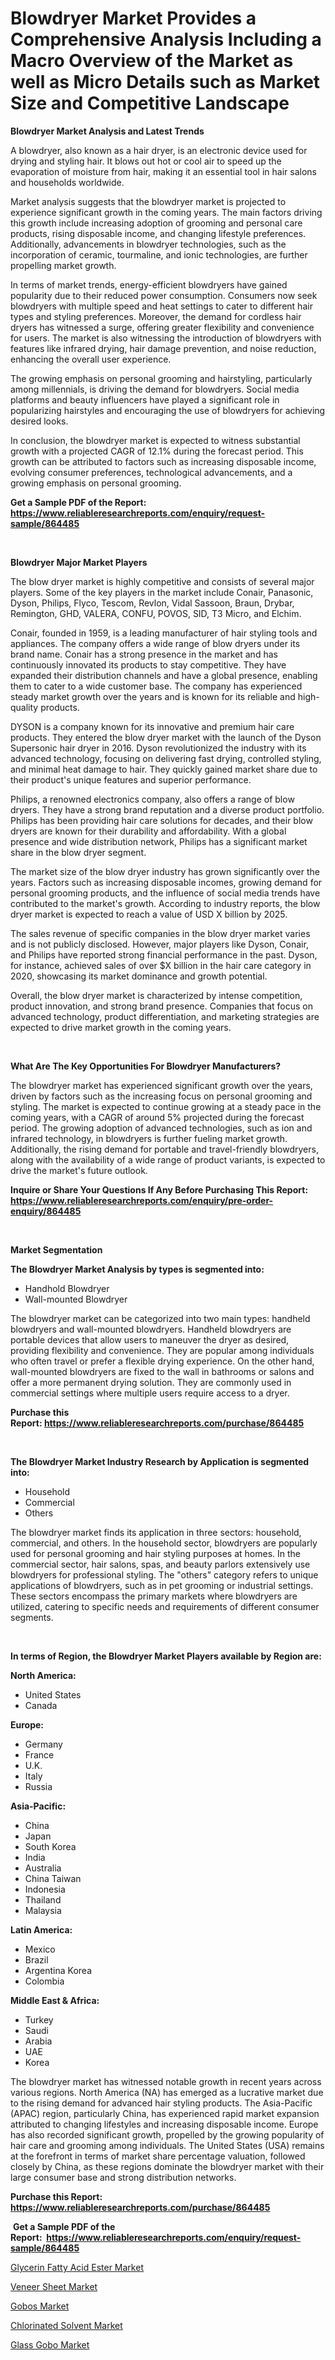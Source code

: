 <p><h1>Blowdryer Market Provides a Comprehensive Analysis Including a Macro Overview of the Market as well as Micro Details such as Market Size and Competitive Landscape</h1></p><p><strong>Blowdryer Market Analysis and Latest Trends</strong></p>
<p><p>A blowdryer, also known as a hair dryer, is an electronic device used for drying and styling hair. It blows out hot or cool air to speed up the evaporation of moisture from hair, making it an essential tool in hair salons and households worldwide.</p><p>Market analysis suggests that the blowdryer market is projected to experience significant growth in the coming years. The main factors driving this growth include increasing adoption of grooming and personal care products, rising disposable income, and changing lifestyle preferences. Additionally, advancements in blowdryer technologies, such as the incorporation of ceramic, tourmaline, and ionic technologies, are further propelling market growth.</p><p>In terms of market trends, energy-efficient blowdryers have gained popularity due to their reduced power consumption. Consumers now seek blowdryers with multiple speed and heat settings to cater to different hair types and styling preferences. Moreover, the demand for cordless hair dryers has witnessed a surge, offering greater flexibility and convenience for users. The market is also witnessing the introduction of blowdryers with features like infrared drying, hair damage prevention, and noise reduction, enhancing the overall user experience.</p><p>The growing emphasis on personal grooming and hairstyling, particularly among millennials, is driving the demand for blowdryers. Social media platforms and beauty influencers have played a significant role in popularizing hairstyles and encouraging the use of blowdryers for achieving desired looks.</p><p>In conclusion, the blowdryer market is expected to witness substantial growth with a projected CAGR of 12.1% during the forecast period. This growth can be attributed to factors such as increasing disposable income, evolving consumer preferences, technological advancements, and a growing emphasis on personal grooming.</p></p>
<p><strong>Get a Sample PDF of the Report:&nbsp; <a href="https://www.reliableresearchreports.com/enquiry/request-sample/864485">https://www.reliableresearchreports.com/enquiry/request-sample/864485</a></strong></p>
<p>&nbsp;</p>
<p><strong>Blowdryer Major Market Players</strong></p>
<p><p>The blow dryer market is highly competitive and consists of several major players. Some of the key players in the market include Conair, Panasonic, Dyson, Philips, Flyco, Tescom, Revlon, Vidal Sassoon, Braun, Drybar, Remington, GHD, VALERA, CONFU, POVOS, SID, T3 Micro, and Elchim.</p><p>Conair, founded in 1959, is a leading manufacturer of hair styling tools and appliances. The company offers a wide range of blow dryers under its brand name. Conair has a strong presence in the market and has continuously innovated its products to stay competitive. They have expanded their distribution channels and have a global presence, enabling them to cater to a wide customer base. The company has experienced steady market growth over the years and is known for its reliable and high-quality products.</p><p>DYSON is a company known for its innovative and premium hair care products. They entered the blow dryer market with the launch of the Dyson Supersonic hair dryer in 2016. Dyson revolutionized the industry with its advanced technology, focusing on delivering fast drying, controlled styling, and minimal heat damage to hair. They quickly gained market share due to their product's unique features and superior performance.</p><p>Philips, a renowned electronics company, also offers a range of blow dryers. They have a strong brand reputation and a diverse product portfolio. Philips has been providing hair care solutions for decades, and their blow dryers are known for their durability and affordability. With a global presence and wide distribution network, Philips has a significant market share in the blow dryer segment.</p><p>The market size of the blow dryer industry has grown significantly over the years. Factors such as increasing disposable incomes, growing demand for personal grooming products, and the influence of social media trends have contributed to the market's growth. According to industry reports, the blow dryer market is expected to reach a value of USD X billion by 2025.</p><p>The sales revenue of specific companies in the blow dryer market varies and is not publicly disclosed. However, major players like Dyson, Conair, and Philips have reported strong financial performance in the past. Dyson, for instance, achieved sales of over $X billion in the hair care category in 2020, showcasing its market dominance and growth potential.</p><p>Overall, the blow dryer market is characterized by intense competition, product innovation, and strong brand presence. Companies that focus on advanced technology, product differentiation, and marketing strategies are expected to drive market growth in the coming years.</p></p>
<p>&nbsp;</p>
<p><strong>What Are The Key Opportunities For Blowdryer Manufacturers?</strong></p>
<p><p>The blowdryer market has experienced significant growth over the years, driven by factors such as the increasing focus on personal grooming and styling. The market is expected to continue growing at a steady pace in the coming years, with a CAGR of around 5% projected during the forecast period. The growing adoption of advanced technologies, such as ion and infrared technology, in blowdryers is further fueling market growth. Additionally, the rising demand for portable and travel-friendly blowdryers, along with the availability of a wide range of product variants, is expected to drive the market's future outlook.</p></p>
<p><strong>Inquire or Share Your Questions If Any Before Purchasing This Report: <a href="https://www.reliableresearchreports.com/enquiry/pre-order-enquiry/864485">https://www.reliableresearchreports.com/enquiry/pre-order-enquiry/864485</a></strong></p>
<p>&nbsp;</p>
<p><strong>Market Segmentation</strong></p>
<p><strong>The Blowdryer Market Analysis by types is segmented into:</strong></p>
<p><ul><li>Handhold Blowdryer</li><li>Wall-mounted Blowdryer</li></ul></p>
<p><p>The blowdryer market can be categorized into two main types: handheld blowdryers and wall-mounted blowdryers. Handheld blowdryers are portable devices that allow users to maneuver the dryer as desired, providing flexibility and convenience. They are popular among individuals who often travel or prefer a flexible drying experience. On the other hand, wall-mounted blowdryers are fixed to the wall in bathrooms or salons and offer a more permanent drying solution. They are commonly used in commercial settings where multiple users require access to a dryer.</p></p>
<p><strong>Purchase this Report:&nbsp;<a href="https://www.reliableresearchreports.com/purchase/864485">https://www.reliableresearchreports.com/purchase/864485</a></strong></p>
<p>&nbsp;</p>
<p><strong>The Blowdryer Market Industry Research by Application is segmented into:</strong></p>
<p><ul><li>Household</li><li>Commercial</li><li>Others</li></ul></p>
<p><p>The blowdryer market finds its application in three sectors: household, commercial, and others. In the household sector, blowdryers are popularly used for personal grooming and hair styling purposes at homes. In the commercial sector, hair salons, spas, and beauty parlors extensively use blowdryers for professional styling. The "others" category refers to unique applications of blowdryers, such as in pet grooming or industrial settings. These sectors encompass the primary markets where blowdryers are utilized, catering to specific needs and requirements of different consumer segments.</p></p>
<p>&nbsp;</p>
<p><strong>In terms of Region, the Blowdryer Market Players available by Region are:</strong></p>
<p>
    <p> <strong> North America: </strong>
        <ul>
            <li>United States</li>
            <li>Canada</li>
        </ul>
        </p> 
    <p> <strong> Europe: </strong>
        <ul>
            <li>Germany</li>
            <li>France</li>
            <li>U.K.</li>
            <li>Italy</li>
            <li>Russia</li>
        </ul>
        </p> 
    <p> <strong> Asia-Pacific: </strong>
        <ul>
            <li>China</li>
            <li>Japan</li>
            <li>South Korea</li>
            <li>India</li>
            <li>Australia</li>
            <li>China Taiwan</li>
            <li>Indonesia</li>
            <li>Thailand</li>
            <li>Malaysia</li>
        </ul>
        </p> 
    <p> <strong> Latin America: </strong>
        <ul>
            <li>Mexico</li>
            <li>Brazil</li>
            <li>Argentina Korea</li>
            <li>Colombia</li>
        </ul>
        </p> 
    <p> <strong> Middle East & Africa: </strong>
        <ul>
            <li>Turkey</li>
            <li>Saudi</li>
            <li>Arabia</li>
            <li>UAE</li>
            <li>Korea</li>
        </ul>
    </p>
    </p>
<p><p>The blowdryer market has witnessed notable growth in recent years across various regions. North America (NA) has emerged as a lucrative market due to the rising demand for advanced hair styling products. The Asia-Pacific (APAC) region, particularly China, has experienced rapid market expansion attributed to changing lifestyles and increasing disposable income. Europe has also recorded significant growth, propelled by the growing popularity of hair care and grooming among individuals. The United States (USA) remains at the forefront in terms of market share percentage valuation, followed closely by China, as these regions dominate the blowdryer market with their large consumer base and strong distribution networks.</p></p>
<p><strong>Purchase this Report: <a href="https://www.reliableresearchreports.com/purchase/864485">https://www.reliableresearchreports.com/purchase/864485</a></strong></p>
<p>&nbsp;<strong>Get a Sample PDF of the Report:&nbsp;&nbsp;<a href="https://www.reliableresearchreports.com/enquiry/request-sample/864485">https://www.reliableresearchreports.com/enquiry/request-sample/864485</a></strong></p>
<p><strong></strong></p>
<p><p><a href="https://www.linkedin.com/pulse/glycerin-fatty-acid-ester-market-research-report-provides-xdvbc/">Glycerin Fatty Acid Ester Market</a></p><p><a href="https://www.linkedin.com/pulse/veneer-sheet-market-size-share-amp-trends-analysis-report-3rg4f/">Veneer Sheet Market</a></p><p><a href="https://github.com/NorbertYates/Market-Research-Report-List-3/blob/main/gobos-market.md">Gobos Market</a></p><p><a href="https://www.linkedin.com/pulse/chlorinated-solvent-market-size-share-global-analysis-report-kkm3c/">Chlorinated Solvent Market</a></p><p><a href="https://github.com/RoccoManning/Market-Research-Report-List-2/blob/main/glass-gobo-market.md">Glass Gobo Market</a></p></p>